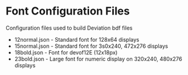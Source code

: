 # Font Configuration Files

Configuration files used to build Deviation bdf files

* 12normal.json - Standard font for 128x64 displays
* 15normal.json - Standard font for 3s0x240, 472x276 displays
* 18bold.json - Font for devof12E (12x18px)
* 23bold.json - Large font for numeric display on 320x240, 480x276 displays

